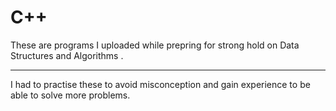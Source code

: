 # C++
These are programs I uploaded while prepring for strong hold on Data Structures and Algorithms . <hr>
I had to practise these to avoid misconception and gain experience to be able to solve more problems.
